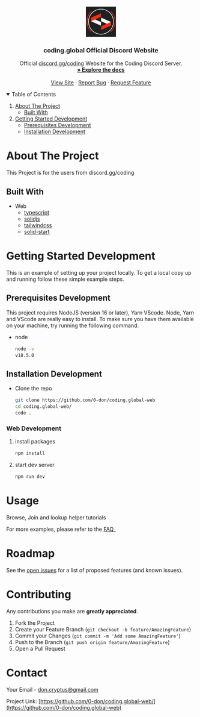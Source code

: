 <p align="center">
  <a href="https://github.com/0-don/echat">
    <img src="public/images/logo_512.gif" alt="Logo" width="80" height="80">
  </a>

  <h3 align="center">coding.global Official Discord Website</h3>

  <p align="center">
    Official <a href="https://discord.gg/coding">discord.gg/coding</a> Website for the Coding Discord Server.
    <br />
    <a href="#about-the-project"><strong>» Explore the docs</strong></a>
    <br />
    <br />
    <a href="https://coding.global">View Site</a>
    ·
    <a href="https://github.com/0-don/coding.global-web/issues">Report Bug</a>
    ·
    <a href="https://github.com/0-don/coding.global-web/issues">Request Feature</a>
  </p>
</p>

<!-- TABLE OF CONTENTS  -->
<details open="open">
  <summary>Table of Contents</summary>
  <ol>
    <li>
      <a href="#about-the-project">About The Project</a>
      <ul>
        <li><a href="#built-with">Built With</a></li>
      </ul>
    </li>
    <li>
      <a href="#getting-started-development">Getting Started Development</a>
      <ul>
        <li><a href="#prerequisites-development">Prerequisites Development</a></li>
        <li><a href="#installation-development">Installation Development</a></li>
      </ul>
  </ol>
</details>

<!-- ABOUT THE PROJECT -->

# About The Project

This Project is for the users from discord.gg/coding

## Built With

- Web
  - [typescript](https://www.npmjs.com/package/typescript)
  - [solidjs](https://www.npmjs.com/package/solid-js)
  - [tailwindcss](https://www.npmjs.com/package/tailwindcss)
  - [solid-start](https://www.npmjs.com/package/solid-start)

<!-- GETTING STARTED DEVELOPMENT  -->

# Getting Started Development

This is an example of setting up your project locally.
To get a local copy up and running follow these simple example steps.

## Prerequisites Development

This project requires NodeJS (version 16 or later), Yarn VScode. Node, Yarn and VScode are really easy to install. To make sure you have them available on your machine, try running the following command.

- node

  ```sh
  node -v
  v18.5.0
  ```

## Installation Development

- Clone the repo

  ```sh
  git clone https://github.com/0-don/coding.global-web
  cd coding.global-web/
  code .
  ```

### Web Development

1. install packages

   ```sh
   npm install
   ```

2. start dev server

   ```sh
   npm run dev
   ```

<!-- USAGE EXAMPLES! -->

# Usage

Browse, Join and lookup helper tutorials

For more examples, please refer to the [FAQ](https://coding.global/faq)\_

<!-- ROADMAP -->

# Roadmap

See the [open issues](https://github.com/0-don/coding.global-web/issues) for a list of proposed features (and known issues).

<!-- CONTRIBUTING -->

# Contributing

Any contributions you make are **greatly appreciated**.

1. Fork the Project
2. Create your Feature Branch (`git checkout -b feature/AmazingFeature`)
3. Commit your Changes (`git commit -m 'Add some AmazingFeature'`)
4. Push to the Branch (`git push origin feature/AmazingFeature`)
5. Open a Pull Request

<!-- CONTACT -->

# Contact

Your Email - don.cryptus@gmail.com

Project Link: [https://github.com/0-don/coding.global-web/](https://github.com/0-don/coding.global-web)

<!-- 1 -->
<!-- 2 -->
<!-- 3 -->
<!-- 4 -->
<!-- 5 -->
<!-- 6 -->
<!-- 7 -->
<!-- 8 -->
<!-- 9 -->
<!-- 10 -->
<!-- 11 -->
<!-- 12 -->
<!-- 13 -->
<!-- 14 -->